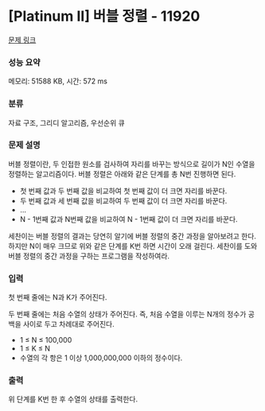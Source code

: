 # [Platinum II] 버블 정렬 - 11920 

[문제 링크](https://www.acmicpc.net/problem/11920) 

### 성능 요약

메모리: 51588 KB, 시간: 572 ms

### 분류

자료 구조, 그리디 알고리즘, 우선순위 큐

### 문제 설명

<p>버블 정렬이란, 두 인접한 원소를 검사하여 자리를 바꾸는 방식으로 길이가 N인 수열을 정렬하는 알고리즘이다. 버블 정렬은 아래와 같은 단계를 총 N번 진행하면 된다.</p>

<ul>
	<li>첫 번째 값과 두 번째 값을 비교하여 첫 번째 값이 더 크면 자리를 바꾼다.</li>
	<li>두 번째 값과 세 번째 값을 비교하여 두 번째 값이 더 크면 자리를 바꾼다.</li>
	<li>…</li>
	<li>N - 1번째 값과 N번째 값을 비교하여 N - 1번째 값이 더 크면 자리를 바꾼다.</li>
</ul>

<p>세찬이는 버블 정렬의 결과는 당연히 알기에 버블 정렬의 중간 과정을 알아보려고 한다. 하지만 N이 매우 크므로 위와 같은 단계를 K번 하면 시간이 오래 걸린다. 세찬이를 도와 버블 정렬의 중간 과정을 구하는 프로그램을 작성하여라.</p>

### 입력 

 <p>첫 번째 줄에는 N과 K가 주어진다.</p>

<p>두 번째 줄에는 처음 수열의 상태가 주어진다. 즉, 처음 수열을 이루는 N개의 정수가 공백을 사이로 두고 차례대로 주어진다.</p>

<ul>
	<li>1 ≤ N ≤ 100,000</li>
	<li>1 ≤ K ≤ N</li>
	<li>수열의 각 항은 1 이상 1,000,000,000 이하의 정수이다.</li>
</ul>

### 출력 

 <p>위 단계를 K번 한 후 수열의 상태를 출력한다.</p>

<p> </p>

